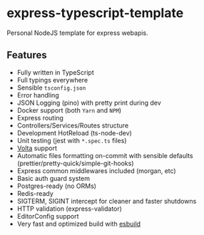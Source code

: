 # express-typescript-template

Personal NodeJS template for express webapis.

## Features

- Fully written in TypeScript
- Full typings everywhere
- Sensible `tsconfig.json`
- Error handling
- JSON Logging (pino) with pretty print during dev
- Docker support (both `Yarn` and `NPM`)
- Express routing
- Controllers/Services/Routes structure
- Development HotReload (ts-node-dev)
- Unit testing (jest with `*.spec.ts` files)
- [Volta](https://volta.sh/) support
- Automatic files formatting on-commit with sensible defaults (prettier/pretty-quick/simple-git-hooks)
- Express common middlewares included (morgan, etc)
- Basic auth guard system
- Postgres-ready (no ORMs)
- Redis-ready
- SIGTERM, SIGINT intercept for cleaner and faster shutdowns
- HTTP validation (express-validator)
- EditorConfig support
- Very fast and optimized build with [esbuild](https://esbuild.github.io/)
